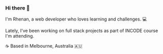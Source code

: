 ### Hi there 👋

I'm Rhenan, a web developer who loves learning and challenges. 💻

Lately, I've been working on full stack projects as part of INCODE course I'm attending.

☕ Based in Melbourne, Australia 🇦🇺

<!--
**rfolco/rfolco** is a ✨ _special_ ✨ repository because its `README.md` (this file) appears on your GitHub profile.

Here are some ideas to get you started:

- 🔭 I’m currently working on ...
- 🌱 I’m currently learning ...
- 👯 I’m looking to collaborate on ...
- 🤔 I’m looking for help with ...
- 💬 Ask me about ...
- 📫 How to reach me: ...
- 😄 Pronouns: ...
- ⚡ Fun fact: ...
-->

